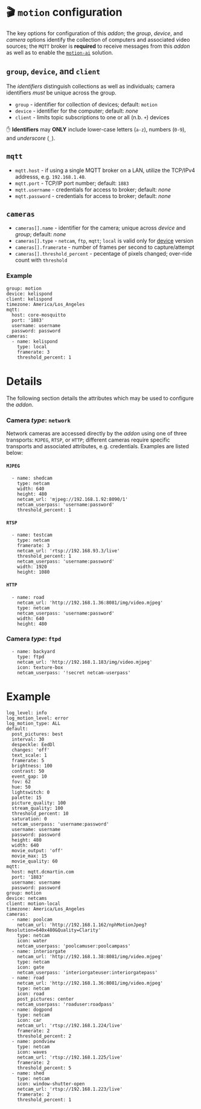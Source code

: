 # &#127916; `motion` configuration 
The key options for configuration of this _addon_; the _group_, _device_, and _camera_ options identify the collection of computers and associated video sources; the `MQTT` broker is **required** to receive messages from this _addon_ as well as to enable the [`motion-ai`](http://github.com/dcmartin/motion-ai) solution.

## `group`, `device`, and `client`
The _identifiers_ distinguish collections as well as individuals; camera identifiers _must_ be unique across the group.

+ `group` - identifier for collection of devices; default: `motion`
+ `device` - identifier for the computer; default: _none_
+ `client` - limits topic subscriptions to one or all (n.b. `+`) devices

&#9995; **Identifiers** may **ONLY** include lower-case letters (`a-z`), numbers (`0-9`), and _underscore_ (`_`).

## `mqtt`
+ `mqtt.host` - if using a single MQTT broker on a LAN, utilize the TCP/IPv4 addresss, e.g. `192.168.1.40`.
+ `mqtt.port` - TCP/IP port number; default: `1883`
+ `mqtt.username` - credentials for access to broker; default: _none_
+ `mqtt.password` - credentials for access to broker; default: _none_

## `cameras`
+ `cameras[].name` - identifier for the camera; unique across _device_ and _group_; default: _none_
+ `cameras[].type` - `netcam`, `ftp`, `mqtt`; `local` is valid only for [device](../motion-video0/README.md) version
+ `cameras[].framerate` - number of frames per second to capture/attempt
+ `cameras[].threshold_percent` - pecentage of pixels changed; over-ride count with `threshold`

### Example
```
group: motion
device: kelispond
client: kelispond
timezone: America/Los_Angeles
mqtt:
  host: core-mosquitto
  port: '1883'
  username: username
  password: password
cameras:
  - name: kelispond
    type: local
    framerate: 3
    threshold_percent: 1
```

# Details
The following section details the attributes which may be used to configure the _addon_.

### Camera _type_: `network`
Network cameras are accessed directly by the _addon_ using one of three transports: `MJPEG`, `RTSP`, or `HTTP`; different cameras
require specific transports and associated attributes, e.g. credentials.  Examples are listed below:

#### `MJPEG`
```
  - name: shedcam
    type: netcam
    width: 640
    height: 480
    netcam_url: 'mjpeg://192.168.1.92:8090/1'
    netcam_userpass: 'username:password'
    threshold_percent: 1
```

#### `RTSP`
```
  - name: testcam
    type: netcam
    framerate: 3
    netcam_url: 'rtsp://192.168.93.3/live'
    threshold_percent: 1
    netcam_userpass: 'username:password'
    width: 1920
    height: 1080
```

#### `HTTP`
```
  - name: road
    netcam_url: 'http://192.168.1.36:8081/img/video.mjpeg'
    type: netcam
    netcam_userpass: 'username:password'
    width: 640
    height: 480
```

### Camera  _type_: `ftpd`

```
  - name: backyard
    type: ftpd
    netcam_url: 'http://192.168.1.183/img/video.mjpeg'
    icon: texture-box
    netcam_userpass: '!secret netcam-userpass'
```

# Example

```
log_level: info
log_motion_level: error
log_motion_type: ALL
default:
  post_pictures: best
  interval: 30
  despeckle: EedDl
  changes: 'off'
  text_scale: 1
  framerate: 5
  brightness: 100
  contrast: 50
  event_gap: 10
  fov: 62
  hue: 50
  lightswitch: 0
  palette: 15
  picture_quality: 100
  stream_quality: 100
  threshold_percent: 10
  saturation: 0
  netcam_userpass: 'username:password'
  username: username
  password: password
  height: 480
  width: 640
  movie_output: 'off'
  movie_max: 15
  movie_quality: 60
mqtt:
  host: mqtt.dcmartin.com
  port: '1883'
  username: username
  password: password
group: motion
device: netcams
client: motion-local
timezone: America/Los_Angeles
cameras:
  - name: poolcam
    netcam_url: 'http://192.168.1.162/nphMotionJpeg?Resolution=640x480&Quality=Clarity'
    type: netcam
    icon: water
    netcam_userpass: 'poolcamuser:poolcampass'
  - name: interiorgate
    netcam_url: 'http://192.168.1.38:8081/img/video.mjpeg'
    type: netcam
    icon: gate
    netcam_userpass: 'interiorgateuser:interiorgatepass'
  - name: road
    netcam_url: 'http://192.168.1.36:8081/img/video.mjpeg'
    type: netcam
    icon: road
    post_pictures: center
    netcam_userpass: 'roaduser:roadpass'
  - name: dogpond
    type: netcam
    icon: car
    netcam_url: 'rtsp://192.168.1.224/live'
    framerate: 2
    threshold_percent: 2
  - name: pondview
    type: netcam
    icon: waves
    netcam_url: 'rtsp://192.168.1.225/live'
    framerate: 2
    threshold_percent: 5
  - name: shed
    type: netcam
    icon: window-shutter-open
    netcam_url: 'rtsp://192.168.1.223/live'
    framerate: 2
    threshold_percent: 1
```
